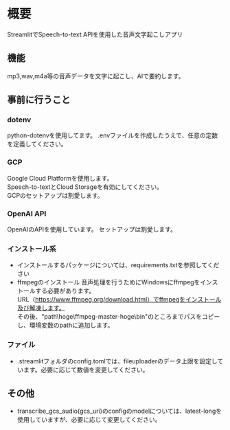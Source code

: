 # 概要
StreamlitでSpeech-to-text APIを使用した音声文字起こしアプリ
## 機能
mp3,wav,m4a等の音声データを文字に起こし、AIで要約します。
## 事前に行うこと
### dotenv
python-dotenvを使用してます。
.envファイルを作成したうえで、任意の定数を定義してください。
### GCP
Google Cloud Platformを使用します。<br>
Speech-to-textとCloud Storageを有効にしてください。<br>
GCPのセットアップは割愛します。
### OpenAI API
OpenAIのAPIを使用しています。
セットアップは割愛します。
### インストール系
- インストールするパッケージについては、requirements.txtを参照してください
- ffmpegのインストール
音声処理を行うためにWindowsにffmpegをインストールする必要があります。<br>
URL（https://www.ffmpeg.org/download.html）でffmpegをインストール及び解凍します。<br>
その後、"path\hoge\ffmpeg-master-hoge\bin"のところまでパスをコピーし、環境変数のpathに追加します。
### ファイル
- .streamlitフォルダのconfig.tomlでは、fileuploaderのデータ上限を設定しています。必要に応じて数値を変更してください。
## その他
- transcribe_gcs_audio(gcs_uri)のconfigのmodelについては、latest-longを使用していますが、必要に応じて変更してください。